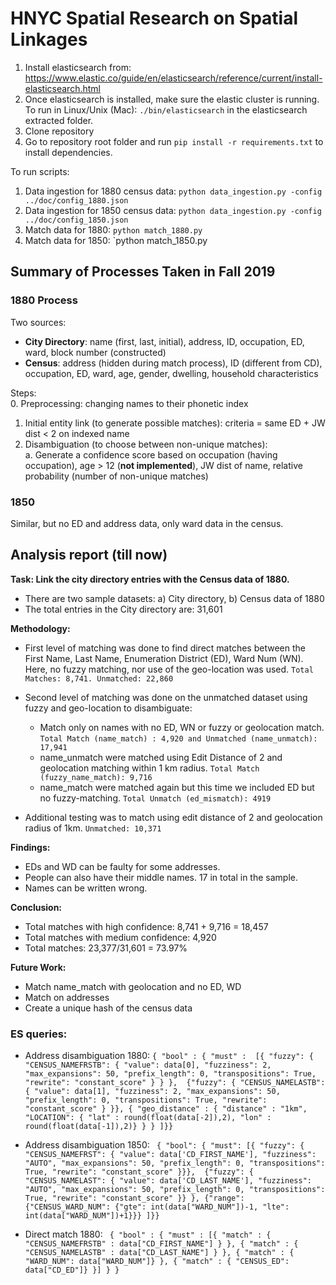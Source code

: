 # HNYC Spatial Research on Spatial Linkages


1. Install elasticsearch from: https://www.elastic.co/guide/en/elasticsearch/reference/current/install-elasticsearch.html
2. Once elasticsearch is installed, make sure the elastic cluster is running. To run in Linux/Unix (Mac): `./bin/elasticsearch` in the elasticsearch extracted folder.
3. Clone repository
4. Go to repository root folder and run `pip install -r requirements.txt` to install dependencies.

To run scripts:
1. Data ingestion for 1880 census data: `python data_ingestion.py -config ../doc/config_1880.json`
2. Data ingestion for 1850 census data: `python data_ingestion.py -config ../doc/config_1850.json`
3. Match data for 1880: `python match_1880.py`
4. Match data for 1850: `python match_1850.py

## Summary of Processes Taken in Fall 2019
### 1880 Process
Two sources:  
- **City Directory**: name (first, last, initial), address, ID, occupation, ED, ward, block number (constructed)  
- **Census**: address (hidden during match process), ID (different from CD), occupation, ED, ward, age, gender, dwelling, household characteristics

Steps:  
0. Preprocessing: changing names to their phonetic index  
1. Initial entity link (to generate possible matches): criteria = same ED + JW dist < 2 on indexed name  
2. Disambiguation (to choose between non-unique matches):  
  a. Generate a confidence score based on occupation (having occupation), age > 12 (**not implemented**), JW dist of name, relative probability (number of non-unique matches)  

### 1850
Similar, but no ED and address data, only ward data in the census.

## Analysis report (till now)

<b> Task: Link the city directory entries with the Census data of 1880. </b>
  
* There are two sample datasets: a) City directory, b) Census data of 1880
* The total entries in the City directory are: 31,601

<b> Methodology: </b>
* First level of matching was done to find direct matches between the First Name, Last Name, Enumeration District (ED), Ward Num (WN). Here, no fuzzy matching, nor use of the geo-location was used. `Total Matches: 8,741. Unmatched: 22,860`

* Second level of matching was done on the unmatched dataset using fuzzy and geo-location to disambiguate:
  * Match only on names with no ED, WN or fuzzy or geolocation match. `Total Match (name_match) : 4,920 and Unmatched (name_unmatch): 17,941`
  * name_unmatch were matched using Edit Distance of 2 and geolocation matching within 1 km radius. `Total Match (fuzzy_name_match): 9,716`
  * name_match were matched again but this time we included ED but no fuzzy-matching. `Total Unmatch (ed_mismatch): 4919`

* Additional testing was to match using edit distance of 2 and geolocation radius of 1km. `Unmatched: 10,371`

<b> Findings: </b>
* EDs and WD can be faulty for some addresses.
* People can also have their middle names. 17 in total in the sample.
* Names can be written wrong.

<b> Conclusion: </b>
* Total matches with high confidence: 8,741 + 9,716 = 18,457
* Total matches with medium confidence: 4,920
* Total matches: 23,377/31,601 = 73.97%

<b> Future Work: </b>
* Match name_match with geolocation and no ED, WD
* Match on addresses
* Create a unique hash of the census data

### ES queries:

* Address disambiguation 1880:
`{ "bool" : { "must" : 
            [{ "fuzzy": { "CENSUS_NAMEFRSTB": { "value": data[0], "fuzziness": 2, "max_expansions": 50, "prefix_length": 0, "transpositions": True, "rewrite": "constant_score" } } }, 
            {"fuzzy": { "CENSUS_NAMELASTB": { "value": data[1], "fuzziness": 2, "max_expansions": 50, "prefix_length": 0, "transpositions": True, "rewrite": "constant_score" } }},
            { "geo_distance" : { "distance" : "1km", "LOCATION": { "lat" : round(float(data[-2]),2), "lon" : round(float(data[-1]),2)} } }
            ]}}`
           
* Address disambiguation 1850:
` { "bool": { "must": [{ "fuzzy": { "CENSUS_NAMEFRST": { "value": data['CD_FIRST_NAME'], "fuzziness": "AUTO", "max_expansions": 50, "prefix_length": 0, "transpositions": True, "rewrite": "constant_score" }}}, 
                        {"fuzzy": { "CENSUS_NAMELAST": { "value": data['CD_LAST_NAME'], "fuzziness": "AUTO", "max_expansions": 50, "prefix_length": 0, "transpositions": True, "rewrite": "constant_score" }} },
                        {"range": {"CENSUS_WARD_NUM": {"gte": int(data["WARD_NUM"])-1, "lte": int(data["WARD_NUM"])+1}}}
                        ]}}`
 
* Direct match 1880: 
` { "bool" : { "must" : [{ "match" : { "CENSUS_NAMEFRSTB" : data["CD_FIRST_NAME"] } },
                { "match" : { "CENSUS_NAMELASTB" : data["CD_LAST_NAME"] } },
                { "match" : { "WARD_NUM": data["WARD_NUM"]} },
                { "match" : { "CENSUS_ED": data["CD_ED"]} }] } }`

